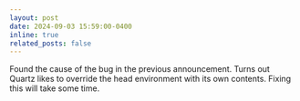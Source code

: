 ```yaml
---
layout: post
date: 2024-09-03 15:59:00-0400
inline: true
related_posts: false
---
```


Found the cause of the bug in the previous announcement. Turns out Quartz likes to override the head environment with its own contents. Fixing this will take some time.